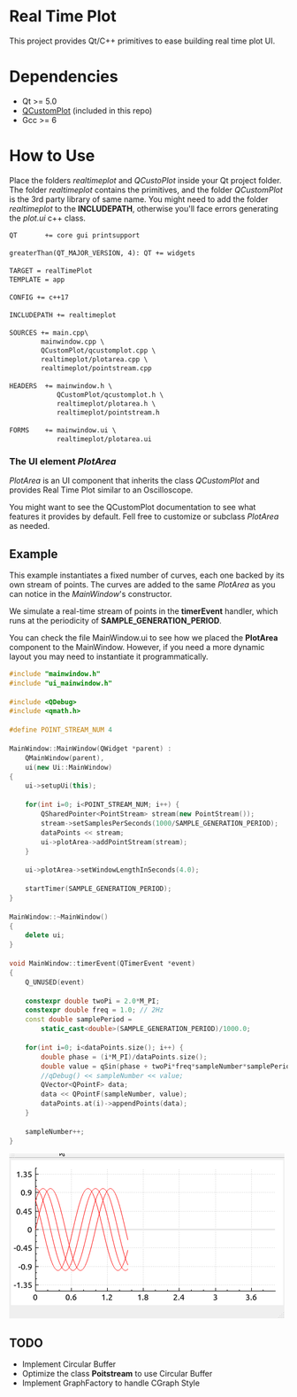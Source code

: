 # Real Time Plot

This project provides Qt/C++ primitives to ease building real time plot UI.

# Dependencies

* Qt >= 5.0
* [QCustomPlot](http://www.qcustomplot.com/index.php/introduction) (included in this repo)
* Gcc >= 6
   
# How to Use

Place the folders *realtimeplot* and *QCustoPlot* inside your Qt project folder. The folder *realtimeplot* contains the primitives, and the folder *QCustomPlot* is the 3rd party library of same name.
You might need to add the folder *realtimeplot* to the **INCLUDEPATH**, otherwise you'll face errors generating the *plot.ui* c++ class. 

```make
QT       += core gui printsupport

greaterThan(QT_MAJOR_VERSION, 4): QT += widgets

TARGET = realTimePlot
TEMPLATE = app

CONFIG += c++17

INCLUDEPATH += realtimeplot

SOURCES += main.cpp\
        mainwindow.cpp \
        QCustomPlot/qcustomplot.cpp \ 
        realtimeplot/plotarea.cpp \
        realtimeplot/pointstream.cpp

HEADERS  += mainwindow.h \
            QCustomPlot/qcustomplot.h \
            realtimeplot/plotarea.h \
            realtimeplot/pointstream.h

FORMS    += mainwindow.ui \
            realtimeplot/plotarea.ui

```

### The UI element *PlotArea* 

*PlotArea* is an UI component that inherits the class *QCustomPlot* and provides Real Time Plot similar to an Oscilloscope.

You might want to see the QCustomPlot documentation to see what features it provides by default. Fell free to customize or subclass *PlotArea* as needed.

## Example

This example instantiates a fixed number of curves, each one backed by its own stream of points. The curves are added to the same *PlotArea* as you can notice in the *MainWindow*'s constructor.

We simulate a real-time stream of points in the **timerEvent** handler, which runs at the periodicity of **SAMPLE_GENERATION_PERIOD**.

You can check the file MainWindow.ui to see how we placed the **PlotArea** component to the MainWindow. However, if you need a more dynamic layout you may need to instantiate it programmatically.

```c++
#include "mainwindow.h"
#include "ui_mainwindow.h"

#include <QDebug>
#include <qmath.h>

#define POINT_STREAM_NUM 4

MainWindow::MainWindow(QWidget *parent) :
    QMainWindow(parent),
    ui(new Ui::MainWindow)
{
    ui->setupUi(this);

    for(int i=0; i<POINT_STREAM_NUM; i++) {
        QSharedPointer<PointStream> stream(new PointStream());
        stream->setSamplesPerSeconds(1000/SAMPLE_GENERATION_PERIOD);
        dataPoints << stream;
        ui->plotArea->addPointStream(stream);
    }

    ui->plotArea->setWindowLengthInSeconds(4.0);

    startTimer(SAMPLE_GENERATION_PERIOD);
}

MainWindow::~MainWindow()
{
    delete ui;
}

void MainWindow::timerEvent(QTimerEvent *event)
{
    Q_UNUSED(event)

    constexpr double twoPi = 2.0*M_PI;
    constexpr double freq = 1.0; // 2Hz
    const double samplePeriod = 
        static_cast<double>(SAMPLE_GENERATION_PERIOD)/1000.0;

    for(int i=0; i<dataPoints.size(); i++) {
        double phase = (i*M_PI)/dataPoints.size();
        double value = qSin(phase + twoPi*freq*sampleNumber*samplePeriod);
        //qDebug() << sampleNumber << value;
        QVector<QPointF> data;
        data << QPointF(sampleNumber, value);
        dataPoints.at(i)->appendPoints(data);
    }

    sampleNumber++;
}

```

![](example.gif)

## TODO

* Implement Circular Buffer
* Optimize the class **Poitstream** to use Circular Buffer
* Implement GraphFactory to handle CGraph Style
